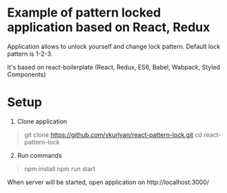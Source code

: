 # Example of pattern locked application based on React, Redux

Application allows to unlock yourself and change lock pattern. Default lock pattern is 1-2-3.

It's based on react-boilerplate (React, Redux, ES6, Babel, Wabpack, Styled Components)

# Setup
1) Clone application

> git clone https://github.com/vkurlyan/react-pattern-lock.git
> cd react-pattern-lock

2) Run commands

> npm install
> npm run start

When server will be started, open application on http://localhost:3000/


